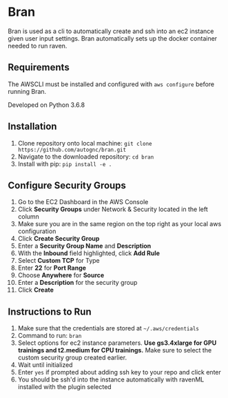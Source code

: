 # Bran

Bran is used as a cli to automatically create and ssh into an ec2 instance given user input settings. 
Bran automatically sets up the docker container needed to run raven.

## Requirements

The AWSCLI must be installed and configured with ```aws configure``` before running Bran.

Developed on Python 3.6.8

## Installation

1. Clone repository onto local machine: ```git clone https://github.com/autognc/bran.git```
2. Navigate to the downloaded repository: ```cd bran```
3. Install with pip: ```pip install -e .```

## Configure Security Groups

1. Go to the EC2 Dashboard in the AWS Console
2. Click **Security Groups** under Network & Security located in the left column
3. Make sure you are in the same region on the top right as your local aws configuration
4. Click **Create Security Group** 
5. Enter a **Security Group Name** and **Description**
6. With the **Inbound** field highlighted, click **Add Rule**
7. Select **Custom TCP** for Type
8. Enter **22** for **Port Range**
9. Choose **Anywhere** for **Source**
10. Enter a **Description** for the security group
11. Click **Create**

## Instructions to Run
1. Make sure that the credentials are stored at ```~/.aws/credentials```
2. Command to run: ```bran```
3. Select options for ec2 instance parameters. **Use gs3.4xlarge for GPU trainings and t2.medium for CPU trainings.** Make sure to select the custom security group created earlier.
4. Wait until initialized
5. Enter ```yes``` if prompted about adding ssh key to your repo and click enter
6. You should be ssh'd into the instance automatically with ravenML installed with the plugin selected